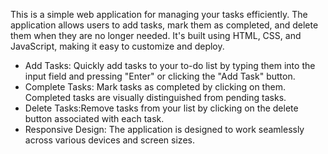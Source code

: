 This is a simple web application for managing your tasks efficiently. The application allows users to add tasks, mark them as completed, and delete them when they are no longer needed. It's built using HTML, CSS, and JavaScript, making it easy to customize and deploy.

- Add Tasks: Quickly add tasks to your to-do list by typing them into the input field and pressing "Enter" or clicking the "Add Task" button.
- Complete Tasks: Mark tasks as completed by clicking on them. Completed tasks are visually distinguished from pending tasks.
- Delete Tasks:Remove tasks from your list by clicking on the delete button associated with each task.
- Responsive Design: The application is designed to work seamlessly across various devices and screen sizes.
